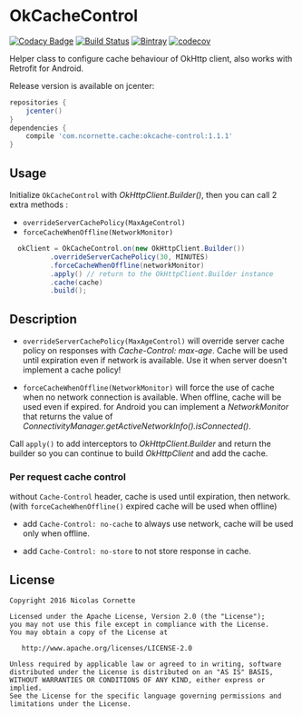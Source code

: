 # OkCacheControl

[![Codacy Badge](https://api.codacy.com/project/badge/Grade/b566a6e4564e4393b78b7b4b36a70452)](https://www.codacy.com/app/nicolas-cornette/OkCacheControl?utm_source=github.com&amp;utm_medium=referral&amp;utm_content=ncornette/OkCacheControl&amp;utm_campaign=Badge_Grade)
[![Build Status](https://travis-ci.org/ncornette/OkCacheControl.svg?branch=master)](https://travis-ci.org/ncornette/OkCacheControl)
[![Bintray](https://img.shields.io/bintray/v/ncornette/maven/okcache-control.svg?maxAge=2592000)]()
[![codecov](https://codecov.io/gh/ncornette/OkCacheControl/branch/master/graph/badge.svg)](https://codecov.io/gh/ncornette/OkCacheControl)

Helper class to configure cache behaviour of OkHttp client, also works 
with Retrofit for Android.

Release version is available on jcenter: 
```groovy
repositories {
    jcenter()
}
dependencies {
    compile 'com.ncornette.cache:okcache-control:1.1.1'
}
```

## Usage

Initialize `OkCacheControl` with *OkHttpClient.Builder()*, then you can 
call 2 extra methods : 

 - `overrideServerCachePolicy(MaxAgeControl)`
 - `forceCacheWhenOffline(NetworkMonitor)` 

```java
  okClient = OkCacheControl.on(new OkHttpClient.Builder())
          .overrideServerCachePolicy(30, MINUTES)
          .forceCacheWhenOffline(networkMonitor)
          .apply() // return to the OkHttpClient.Builder instance
          .cache(cache)
          .build();

```

## Description


 - `overrideServerCachePolicy(MaxAgeControl)` will override server cache policy
 on responses with *Cache-Control: max-age*. Cache will be used until expiration 
 even if network is available. Use it when server doesn't implement a cache policy!
 
 - `forceCacheWhenOffline(NetworkMonitor)` will force the use of cache when 
 no network connection is available. When offline, cache will be used even 
 if expired. for Android you can implement a *NetworkMonitor* that returns 
 the value of *ConnectivityManager.getActiveNetworkInfo().isConnected()*.

Call `apply()` to add interceptors to *OkHttpClient.Builder* and return the 
builder so you can continue to build *OkHttpClient* and add the cache.

### Per request cache control 

without `Cache-Control` header, cache is used until expiration, then network. 
(with `forceCacheWhenOffline()` expired cache will be used when offline)

- add `Cache-Control: no-cache` to always use network, cache will be used 
only when offline.

- add `Cache-Control: no-store` to not store response in cache.

## License

    Copyright 2016 Nicolas Cornette

    Licensed under the Apache License, Version 2.0 (the "License");
    you may not use this file except in compliance with the License.
    You may obtain a copy of the License at

       http://www.apache.org/licenses/LICENSE-2.0

    Unless required by applicable law or agreed to in writing, software
    distributed under the License is distributed on an "AS IS" BASIS,
    WITHOUT WARRANTIES OR CONDITIONS OF ANY KIND, either express or implied.
    See the License for the specific language governing permissions and
    limitations under the License.
